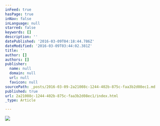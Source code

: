 ```yaml
---
inFeed: true
hasPage: true
inNav: false
inLanguage: null
starred: false
keywords: []
description: ''
datePublished: '2016-03-09T04:18:44.786Z'
dateModified: '2016-03-09T03:44:02.381Z'
title: ''
author: []
authors: []
publisher:
  name: null
  domain: null
  url: null
  favicon: null
sourcePath: _posts/2016-03-09-2a21008c-1244-402b-875c-faa3b2d08ec1.md
published: true
url: 2a21008c-1244-402b-875c-faa3b2d08ec1/index.html
_type: Article

---
```

![](https://the-grid-user-content.s3-us-west-2.amazonaws.com/37fe8a7a-474d-4534-8948-e2000f557557.jpg)